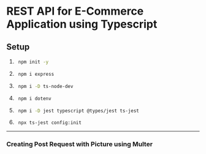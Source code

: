 # REST API for E-Commerce Application using Typescript

## Setup

1. ```bash
    npm init -y
   ```

1. ```bash
    npm i express
   ```

1. ```bash
    npm i -D ts-node-dev
   ```

1. ```bash
    npm i dotenv

   ```

1. ```bash
    npm i -D jest typescript @types/jest ts-jest

   ```

1. ```bash
    npx ts-jest config:init

   ```

---

### Creating Post Request with Picture using Multer
